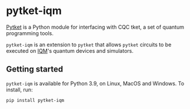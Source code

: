 # pytket-iqm

[Pytket](https://cqcl.github.io/pytket) is a Python module for interfacing
with CQC tket, a set of quantum programming tools.

`pytket-iqm` is an extension to `pytket` that allows `pytket` circuits to be
executed on [IQM](https://meetiqm.com/)'s quantum devices and simulators.

## Getting started

`pytket-iqm` is available for Python 3.9, on Linux, MacOS and Windows. To
install, run:

```pip install pytket-iqm```
